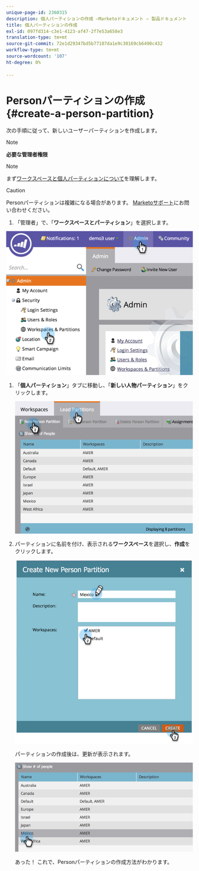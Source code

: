```yaml
---
unique-page-id: 2360315
description: 個人パーティションの作成 —Marketoドキュメント — 製品ドキュメント
title: 個人パーティションの作成
exl-id: 097fd314-c3e1-4123-af47-2f7e53a658e3
translation-type: tm+mt
source-git-commit: 72e1d29347bd5b77107da1e9c30169cb6490c432
workflow-type: tm+mt
source-wordcount: '107'
ht-degree: 0%

---
```


# Personパーティションの作成{#create-a-person-partition}

次の手順に従って、新しいユーザーパーティションを作成します。

>[!NOTE]
>
>**必要な管理者権限**

>[!NOTE]
>
>まず[ワークスペースと個人パーティションについて](/help/marketo/product-docs/administration/workspaces-and-person-partitions/understanding-workspaces-and-person-partitions.md)を理解します。

>[!CAUTION]
>
>Personパーティションは複雑になる場合があります。 [Marketoサポート](https://nation.marketo.com/t5/Support/ct-p/Support)にお問い合わせください。

1. 「管理者」で、「**ワークスペースとパーティション**」を選択します。

![](assets/image2014-9-17-11-3a32-3a12.png)

1. 「**個人パーティション**」タブに移動し、「**新しい人物パーティション**」をクリックします。

   ![](assets/two-2.png)

1. パーティションに名前を付け、表示される&#x200B;**ワークスペース**&#x200B;を選択し、**作成**&#x200B;をクリックします。

   ![](assets/three-2.png)

   パーティションの作成後は、更新が表示されます。

   ![](assets/four-2.png)

   あった！ これで、Personパーティションの作成方法がわかります。
